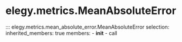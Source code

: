 
# elegy.metrics.MeanAbsoluteError
::: elegy.metrics.mean_absolute_error.MeanAbsoluteError
    selection:
        inherited_members: true
        members:
            - __init__
            - call
        